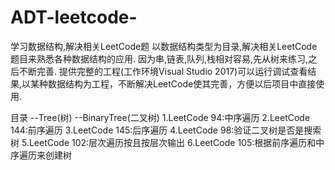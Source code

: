 # ADT-leetcode-
学习数据结构,解决相关LeetCode题
以数据结构类型为目录,解决相关LeetCode题目来熟悉各种数据结构的应用.
因为串,链表,队列,栈相对容易,先从树来练习,之后不断完善.
提供完整的工程(工作环境Visual Studio 2017)可以运行调试查看结果,以某种数据结构为工程，不断解决LeetCode使其完善，方便以后项目中直接使用.

目录
--Tree(树)
	--BinaryTree(二叉树)
		1.LeetCode 94:中序遍历
		2.LeetCode 144:前序遍历
		3.LeetCode 145:后序遍历
		4.LeetCode 98:验证二叉树是否是搜索树
		5.LeetCode 102:层次遍历按且按层次输出
		6.LeetCode 105:根据前序遍历和中序遍历来创建树
